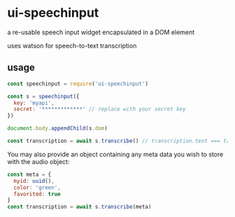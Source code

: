 # ui-speechinput
a re-usable speech input widget encapsulated in a DOM element

uses watson for speech-to-text transcription


## usage

```javascript
const speechinput = require('ui-speechinput')

const s = speechinput({
  key: 'myapi',
  secret: '*************' // replace with your secret key
})

document.body.appendChild(s.dom)

const transcription = await s.transcribe() // transcription.text === transcribed final text that the user spoke.
```

You may also provide an object containing any meta data you wish to store with the audio object:

```javascript
const meta = {
  myid: uuid(),
  color: 'green',
  favorited: true
}
const transcription = await s.transcribe(meta)
```
